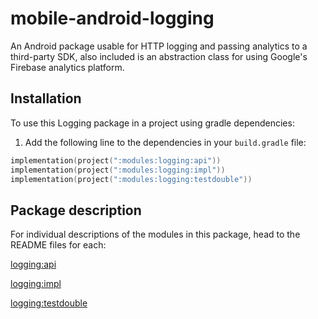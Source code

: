 # mobile-android-logging
An Android package usable for HTTP logging and passing analytics to a third-party SDK, also included is an abstraction class for using Google's Firebase analytics platform.

## Installation

To use this Logging package in a project using gradle dependencies:

1. Add the following line to the dependencies in your `build.gradle` file:

```kotlin
implementation(project(":modules:logging:api"))
implementation(project(":modules:logging:impl"))
implementation(project(":modules:logging:testdouble"))
```


## Package description

For individual descriptions of the modules in this package, head to the README files for each:

[logging:api](./api/README.md)

[logging:impl](./impl/README.md)

[logging:testdouble](./testdouble/README.md)
